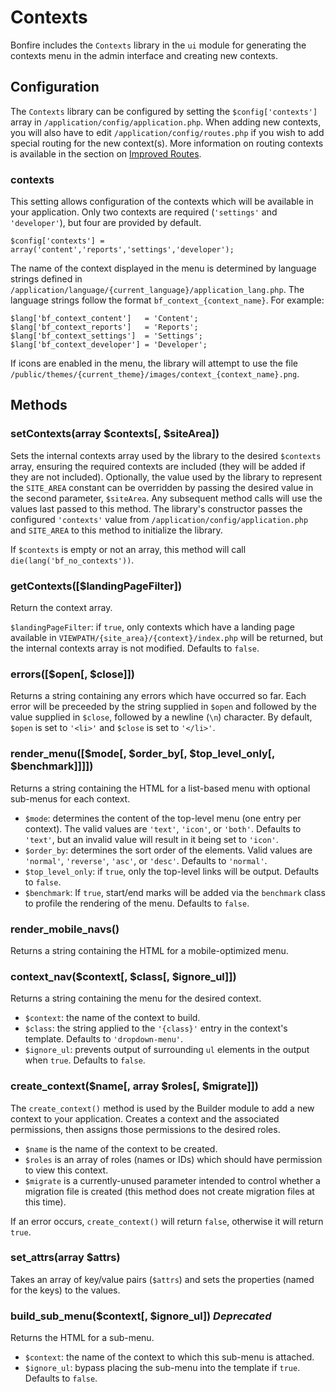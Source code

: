 # Contexts

Bonfire includes the `Contexts` library in the `ui` module for generating the contexts menu in the admin interface and creating new contexts.

## Configuration

The `Contexts` library can be configured by setting the `$config['contexts']` array in `/application/config/application.php`.
When adding new contexts, you will also have to edit `/application/config/routes.php` if you wish to add special routing for the new context(s).
More information on routing contexts is available in the section on [Improved Routes](routes).

### contexts

This setting allows configuration of the contexts which will be available in your application.
Only two contexts are required (`'settings'` and `'developer'`), but four are provided by default.


    $config['contexts'] = array('content','reports','settings','developer');

The name of the context displayed in the menu is determined by language strings defined in `/application/language/{current_language}/application_lang.php`.
The language strings follow the format `bf_context_{context_name}`.
For example:

    $lang['bf_context_content']   = 'Content';
    $lang['bf_context_reports']   = 'Reports';
    $lang['bf_context_settings']  = 'Settings';
    $lang['bf_context_developer'] = 'Developer';

If icons are enabled in the menu, the library will attempt to use the file `/public/themes/{current_theme}/images/context_{context_name}.png`.

## Methods

### setContexts(array $contexts[, $siteArea])

Sets the internal contexts array used by the library to the desired `$contexts` array, ensuring the required contexts are included (they will be added if they are not included).
Optionally, the value used by the library to represent the `SITE_AREA` constant can be overridden by passing the desired value in the second parameter, `$siteArea`.
Any subsequent method calls will use the values last passed to this method.
The library's constructor passes the configured `'contexts'` value from `/application/config/application.php` and `SITE_AREA` to this method to initialize the library.

If `$contexts` is empty or not an array, this method will call `die(lang('bf_no_contexts'))`.

### getContexts([$landingPageFilter])

Return the context array.

`$landingPageFilter`: if `true`, only contexts which have a landing page available in `VIEWPATH/{site_area}/{context}/index.php` will be returned, but the internal contexts array is not modified. Defaults to `false`.

### errors([$open[, $close]])

Returns a string containing any errors which have occurred so far.
Each error will be preceeded by the string supplied in `$open` and followed by the value supplied in `$close`, followed by a newline (`\n`) character.
By default, `$open` is set to `'<li>'` and `$close` is set to `'</li>'`.

### render_menu([$mode[, $order_by[, $top_level_only[, $benchmark]]]])

Returns a string containing the HTML for a list-based menu with optional sub-menus for each context.

* `$mode`: determines the content of the top-level menu (one entry per context). The valid values are `'text'`, `'icon'`, or `'both'`. Defaults to `'text'`, but an invalid value will result in it being set to `'icon'`.
* `$order_by`: determines the sort order of the elements. Valid values are `'normal'`, `'reverse'`, `'asc'`, or `'desc'`. Defaults to `'normal'`.
* `$top_level_only`: if `true`, only the top-level links will be output. Defaults to `false`.
* `$benchmark`: If `true`, start/end marks will be added via the `benchmark` class to profile the rendering of the menu. Defaults to `false`.

### render_mobile_navs()

Returns a string containing the HTML for a mobile-optimized menu.

### context_nav($context[, $class[, $ignore_ul]])

Returns a string containing the menu for the desired context.

* `$context`: the name of the context to build.
* `$class`: the string applied to the `'{class}'` entry in the context's template. Defaults to `'dropdown-menu'`.
* `$ignore_ul`: prevents output of surrounding `ul` elements in the output when `true`. Defaults to `false`.

### create_context($name[, array $roles[, $migrate]])

The `create_context()` method is used by the Builder module to add a new context to your application.
Creates a context and the associated permissions, then assigns those permissions to the desired roles.

* `$name` is the name of the context to be created.
* `$roles` is an array of roles (names or IDs) which should have permission to view this context.
* `$migrate` is a currently-unused parameter intended to control whether a migration file is created (this method does not create migration files at this time).

If an error occurs, `create_context()` will return `false`, otherwise it will return `true`.

### set_attrs(array $attrs)

Takes an array of key/value pairs (`$attrs`) and sets the properties (named for the keys) to the values.

### build_sub_menu($context[, $ignore_ul]) *Deprecated*

Returns the HTML for a sub-menu.

* `$context`: the name of the context to which this sub-menu is attached.
* `$ignore_ul`: bypass placing the sub-menu into the template if `true`. Defaults to `false`.
